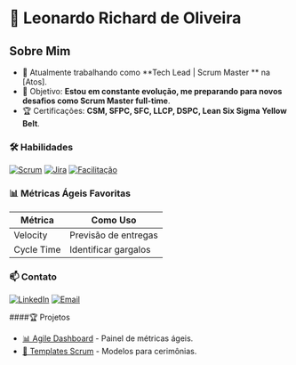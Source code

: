 # 👤 Leonardo Richard de Oliveira 

## Sobre Mim
- 🔭 Atualmente trabalhando como **Tech Lead | Scrum Master ** na [Atos].
- 🎯 Objetivo: **Estou em constante evolução, me preparando para novos desafios como Scrum Master full-time**.
- 🏆 Certificações: **CSM, SFPC, SFC, LLCP, DSPC, Lean Six Sigma Yellow Belt**.

### 🛠 Habilidades
[![Scrum](https://img.shields.io/badge/-Scrum-FF6D00?logo=scrum&logoColor=white)]()
[![Jira](https://img.shields.io/badge/-Jira-0052CC?logo=jira&logoColor=white)]()
[![Facilitação](https://img.shields.io/badge/-Facilitação-8A2BE2)]()

### 📊 Métricas Ágeis Favoritas
| Métrica         | Como Uso                          |
|-----------------|-----------------------------------|
| Velocity        | Previsão de entregas              |
| Cycle Time      | Identificar gargalos              |

### 📫 Contato
[![LinkedIn](https://img.shields.io/badge/-LinkedIn-0077B5?logo=linkedin&logoColor=white)](https://linkedin.com/in/leonardorichardeoliveira)
[![Email](https://img.shields.io/badge/-Email-D14836?logo=gmail&logoColor=white)](mailto:leonardo.r.oliveira01@gmail.com)


####🏆 Projetos
- [📊 Agile Dashboard](https://github.com/seuusername/agile-dashboard) - Painel de métricas ágeis.
- [📝 Templates Scrum](agile-portfolio/templates) - Modelos para cerimônias.
